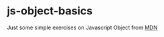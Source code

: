 # js-object-basics

Just some simple exercises on Javascript Object from [MDN](https://developer.mozilla.org/en-US/docs/Learn/JavaScript/Objects/Basics)
